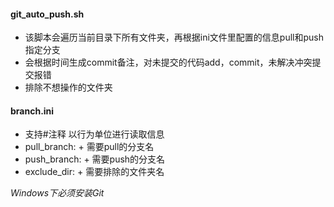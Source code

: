 #### git_auto_push.sh

* 该脚本会遍历当前目录下所有文件夹，再根据ini文件里配置的信息pull和push指定分支
* 会根据时间生成commit备注，对未提交的代码add，commit，未解决冲突提交报错
* 排除不想操作的文件夹

#### branch.ini
* 支持#注释 以行为单位进行读取信息
* pull_branch: + 需要pull的分支名
* push_branch: + 需要push的分支名
* exclude_dir: + 需要排除的文件夹名

_Windows下必须安装Git_
